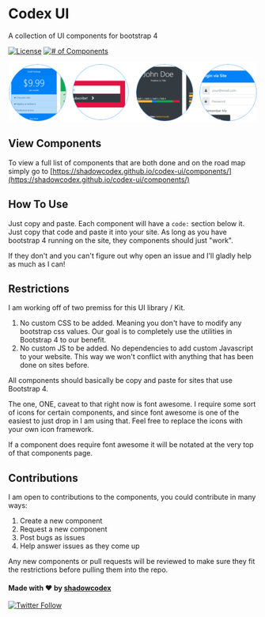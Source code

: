 # Codex UI
A collection of UI components for bootstrap 4

[![License](https://img.shields.io/badge/license-MIT-blue.svg)]()
[![# of Components](https://img.shields.io/badge/total%20components-15-green.svg)]()

![Item Previews](imgs/item-previews.png)

## View Components

To view a full list of components that are both done and on the road map simply go to [https://shadowcodex.github.io/codex-ui/components/](https://shadowcodex.github.io/codex-ui/components/)

## How To Use

Just copy and paste. Each component will have a `code:` section below it. Just copy that code and paste it into your site. As long as you have bootstrap 4 running on the site, they components should just "work". 

If they don't and you can't figure out why open an issue and I'll gladly help as much as I can!

## Restrictions

I am working off of two premiss for this UI library / Kit. 

1. No custom CSS to be added. Meaning you don't have to modify any bootstrap css values. Our goal is to completely use the utilities in Bootstrap 4 to our benefit.
2. No custom JS to be added. No dependencies to add custom Javascript to your website. This way we won't conflict with anything that has been done on sites before.

All components should basically be copy and paste for sites that use Bootstrap 4.

The one, ONE, caveat to that right now is font awesome. I require some sort of icons for certain components, and since font awesome is one of the easiest to just drop in I am using that. Feel free to replace the icons with your own icon framework.

If a component does require font awesome it will be notated at the very top of that components page.

## Contributions

I am open to contributions to the components, you could contribute in many ways:

1. Create a new component
2. Request a new component
3. Post bugs as issues
4. Help answer issues as they come up

Any new components or pull requests will be reviewed to make sure they fit the restrictions before pulling them into the repo.

#### Made with :heart: by [shadowcodex](https://shadowcodex.github.io) 

[![Twitter Follow](https://img.shields.io/twitter/follow/iammrduncan.svg?style=social&label=Follow)]() 